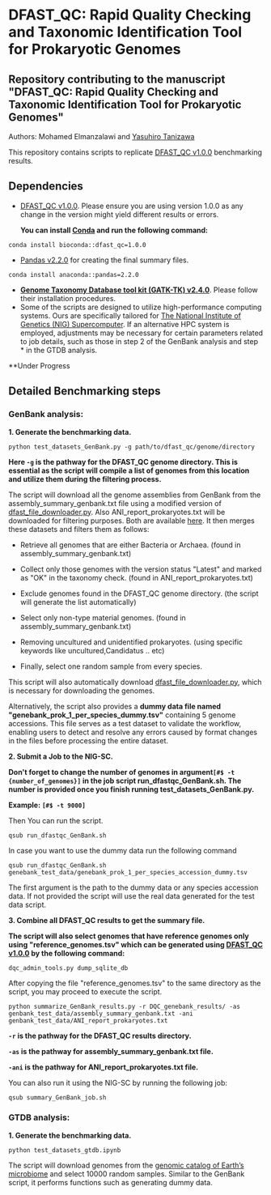 DFAST_QC: Rapid Quality Checking and Taxonomic Identification Tool for Prokaryotic Genomes
===================
Repository contributing to the manuscript "DFAST_QC: Rapid Quality Checking and Taxonomic Identification Tool for Prokaryotic Genomes"
-------------------
Authors:
Mohamed Elmanzalawi and [Yasuhiro Tanizawa](https://github.com/nigyta)


This repository contains scripts to replicate [DFAST_QC v1.0.0](https://github.com/nigyta/dfast_qc) benchmarking results.

## Dependencies
- [DFAST_QC v1.0.0](https://github.com/nigyta/dfast_qc). Please ensure you are using version 1.0.0 as any change in the version might yield different results or errors.
  
  **You can install [Conda](https://conda.io/projects/conda/en/latest/user-guide/install/index.html) and run the following command:**
```
conda install bioconda::dfast_qc=1.0.0
```
- [Pandas v2.2.0](https://github.com/pandas-dev/pandas) for creating the final summary files.

```
conda install anaconda::pandas=2.2.0 
```
- **[Genome Taxonomy Database tool kit (GATK-TK) v2.4.0](https://github.com/Ecogenomics/GTDBTk)**. Please follow their installation procedures. 
- Some of the scripts are designed to utilize high-performance computing systems. Ours are specifically tailored for [The National Institute of Genetics (NIG) Supercomputer](https://sc.ddbj.nig.ac.jp/en/). If an alternative HPC system is employed, adjustments may be necessary for certain parameters related to job details, such as those in step 2 of the GenBank analysis and step * in the GTDB analysis.

**Under Progress
## Detailed Benchmarking steps
 
### GenBank analysis:
**1. Generate the benchmarking data.**
```
python test_datasets_GenBank.py -g path/to/dfast_qc/genome/directory
```
**Here ```-g``` is the pathway for the DFAST_QC genome directory. This is essential as the script will compile a list of genomes from this location and utilize them during the filtering process.**

The script will download all the genome assemblies from GenBank from the assembly_summary_genbank.txt file using a modified version of [dfast_file_downloader.py](https://github.com/nigyta/dfast_core/blob/master/scripts/dfast_file_downloader.py). Also ANI_report_prokaryotes.txt will be downloaded for filtering purposes. Both are available [here](https://ftp.ncbi.nlm.nih.gov/genomes/ASSEMBLY_REPORTS/). It then merges these datasets and filters them as follows:

- Retrieve all genomes that are either Bacteria or Archaea. (found in assembly_summary_genbank.txt)

- Collect only those genomes with the version status "Latest" and marked as "OK" in the taxonomy check. (found in ANI_report_prokaryotes.txt)

- Exclude genomes found in the DFAST_QC genome directory. (the script will generate the list automatically)

- Select only non-type material genomes. (found in assembly_summary_genbank.txt)

- Removing uncultured and unidentified prokaryotes. (using specific keywords like uncultured,Candidatus .. etc)

- Finally, select one random sample from every species.


This script will also automatically download [dfast_file_downloader.py](https://github.com/nigyta/dfast_core/blob/master/scripts/dfast_file_downloader.py), which is necessary for downloading the genomes. 

Alternatively, the script also provides a **dummy data file named "genebank_prok_1_per_species_dummy.tsv"** containing 5 genome accessions. This file serves as a test dataset to validate the workflow, enabling users to detect and resolve any errors caused by format changes in the files before processing the entire dataset.

**2. Submit a Job to the NIG-SC.**

**Don't forget to change the number of genomes in argument```[#$ -t {number_of_genomes}]``` in the job script run_dfastqc_GenBank.sh. The number is provided once you finish running test_datasets_GenBank.py.**

**Example: ```[#$ -t 9000]```**

Then You can run the script.
```
qsub run_dfastqc_GenBank.sh 
```
In case you want to use the dummy data run the following command
```
qsub run_dfastqc_GenBank.sh genebank_test_data/genebank_prok_1_per_species_accession_dummy.tsv
```
The first argument is the path to the dummy data or any species accession data. If not provided the script will use the real data generated for the test data script.

**3. Combine all DFAST_QC results to get the summary file.**

**The script will also select genomes that have reference genomes only using "reference_genomes.tsv" which can be generated using [DFAST_QC v1.0.0](https://github.com/nigyta/dfast_qc) by the following command:**
```
dqc_admin_tools.py dump_sqlite_db
```
After copying the file "reference_genomes.tsv" to the same directory as the script, you may proceed to execute the script.
```
python summarize_GenBank_results.py -r DQC_genebank_results/ -as genbank_test_data/assembly_summary_genbank.txt -ani genbank_test_data/ANI_report_prokaryotes.txt 
```
**```-r``` is the pathway for the DFAST_QC results directory.**

**```-as``` is the pathway for assembly_summary_genbank.txt file.**

**```-ani``` is the pathway for ANI_report_prokaryotes.txt file.**

You can also run it using the NIG-SC by running the following job:
```
qsub summary_GenBank_job.sh
```

### GTDB analysis:
**1. Generate the benchmarking data.**
```
python test_datasets_gtdb.ipynb
```
The script will download genomes from the [genomic catalog of Earth’s microbiome](https://genome.jgi.doe.gov/portal/GEMs/GEMs.home.html) and select 10000 random samples.
Similar to the GenBank script, it performs functions such as generating dummy data.






